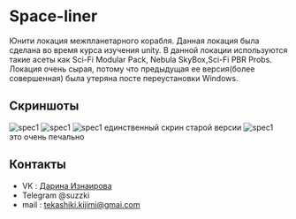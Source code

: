 # Space-liner
Юнити локация межпланетарного корабля.
Данная локация была сделана во время курса изучения unity. В данной локации используются такие асеты как Sci-Fi Modular Pack, Nebula SkyBox,Sci-Fi PBR Probs.
Локация очень сырая, потому что предыдущая ее версия(более совершенная) была утеряна посте переустановки Windows.
## Скриншоты
![spec1](https://sun9-77.userapi.com/impg/w-BPjTodiATO2bi6v9zNC8mBPrewOZwb0-tMVA/i9FYo6JhOvs.jpg?size=2008x1144&quality=96&sign=d3633169b677427c4a3a2ab627a75c5a&type=album)
![spec1](https://sun9-16.userapi.com/impg/pXyyUJBMNpXssDFVIj_gXnXaTjlEIjK3QkXxIQ/8GojU00djcM.jpg?size=1971x1129&quality=96&sign=6e7ae71a430871992b9b7ce0f81cea23&type=album)
![spec1](https://sun9-66.userapi.com/impg/ezvZhcVv_jSpD7FJqLCXTlP2qWGsnWzy6BNwsg/fYvxPcWfe24.jpg?size=1974x1148&quality=96&sign=640554ec1d83cf175ee6aaceca00c3d1&type=album)
единственный скрин старой версии
![spec1](https://sun9-51.userapi.com/impg/-_ee5_qNn-oCzhyfF0DamZitEIOfOGVmwciM0A/KzIygchB5h0.jpg?size=1620x2160&quality=95&sign=bbd6ac2e20d3b4c3dd6725540fce94da&type=album)
это очень печально
## Контакты
- VK : [Дарина Изнаирова](https://vk.com/sadzzuki)
- Telegram @suzzki
- mail : tekashiki.kijimi@gmai.com
